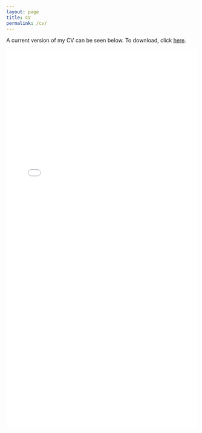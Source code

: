 ```yaml
---
layout: page
title: CV
permalink: /cv/
---
```


A current version of my CV can be seen below. To download, click [here](/docs/CV.pdf).

<iframe src="/docs/CV.pdf" class="gde-frame" style="height: 1000px; width: 100%; border: none;" scrolling="yes"></iframe>

